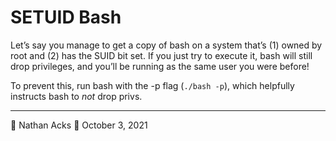 # SETUID Bash

Let’s say you manage to get a copy of bash on a system that’s (1) owned by root and (2) has the SUID bit set. If you just try to execute it, bash will still drop privileges, and you’ll be running as the same user you were before!

To prevent this, run bash with the -p flag (`./bash -p`), which helpfully instructs bash to *not* drop privs.

- - - -

👤 Nathan Acks
📅 October 3, 2021
